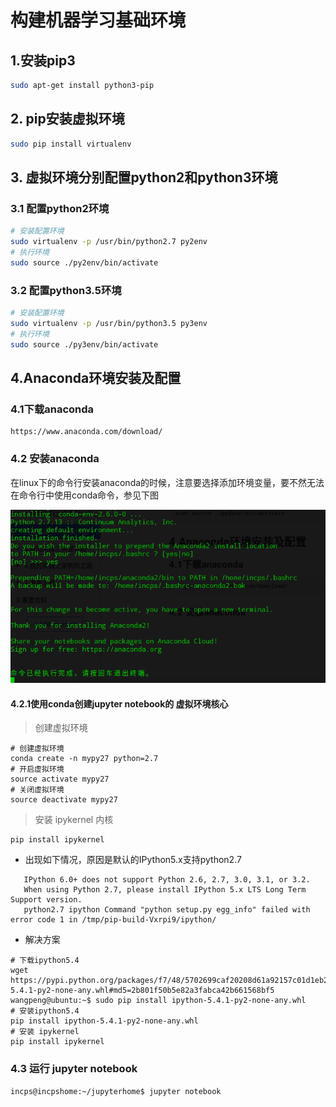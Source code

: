 # 构建机器学习基础环境

## 1.安装pip3

```bash
sudo apt-get install python3-pip
```

## 2. pip安装虚拟环境

```bash
sudo pip install virtualenv
```

## 3. 虚拟环境分别配置python2和python3环境

### 3.1 配置python2环境

```bash
# 安装配置环境
sudo virtualenv -p /usr/bin/python2.7 py2env
# 执行环境
sudo source ./py2env/bin/activate
```

### 3.2 配置python3.5环境

```bash
# 安装配置环境
sudo virtualenv -p /usr/bin/python3.5 py3env
# 执行环境
sudo source ./py3env/bin/activate
```

## 4.Anaconda环境安装及配置

### 4.1下载anaconda

```
https://www.anaconda.com/download/
```

### 4.2 安装anaconda

在linux下的命令行安装anaconda的时候，注意要选择添加环境变量，要不然无法在命令行中使用conda命令，参见下图

![](/my-machine-learning-practice/build-base-env/anaconda-steup.png)

#### 4.2.1使用conda创建jupyter notebook的 虚拟环境核心

> 创建虚拟环境

```
# 创建虚拟环境
conda create -n mypy27 python=2.7
# 开启虚拟环境
source activate mypy27
# 关闭虚拟环境
source deactivate mypy27
```

> 安装 ipykernel 内核


```
pip install ipykernel
```

* 出现如下情况，原因是默认的IPython5.x支持python2.7
```
   IPython 6.0+ does not support Python 2.6, 2.7, 3.0, 3.1, or 3.2.     
   When using Python 2.7, please install IPython 5.x LTS Long Term Support version.
   python2.7 ipython Command "python setup.py egg_info" failed with error code 1 in /tmp/pip-build-Vxrpi9/ipython/
```
 * 解决方案
```
# 下载ipython5.4
wget https://pypi.python.org/packages/f7/48/5702699caf20208d61a92157c01d1eb281093e3e02e9bcd4b5031ccea6a1/ipython-5.4.1-py2-none-any.whl#md5=2b801f50b5e82a3fabca42b661568bf5
wangpeng@ubuntu:~$ sudo pip install ipython-5.4.1-py2-none-any.whl
# 安装ipython5.4
pip install ipython-5.4.1-py2-none-any.whl
# 安装 ipykernel
pip install ipykernel
```

### 

### 

### 4.3 运行 jupyter notebook

```
incps@incpshome:~/jupyterhome$ jupyter notebook
```




